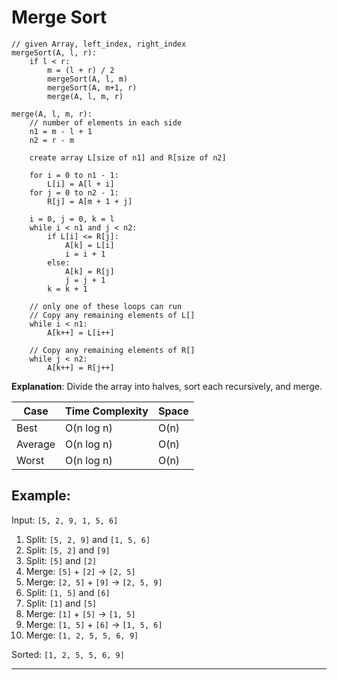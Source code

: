 # Merge Sort

```pseudo
// given Array, left_index, right_index
mergeSort(A, l, r):
    if l < r:
        m = (l + r) / 2
        mergeSort(A, l, m)
        mergeSort(A, m+1, r)
        merge(A, l, m, r)

merge(A, l, m, r):
    // number of elements in each side
    n1 = m - l + 1
    n2 = r - m

    create array L[size of n1] and R[size of n2]
    
    for i = 0 to n1 - 1:
        L[i] = A[l + i]
    for j = 0 to n2 - 1:
        R[j] = A[m + 1 + j]

    i = 0, j = 0, k = l
    while i < n1 and j < n2:
        if L[i] <= R[j]:
            A[k] = L[i]
            i = i + 1
        else:
            A[k] = R[j]
            j = j + 1
        k = k + 1

    // only one of these loops can run
    // Copy any remaining elements of L[]
    while i < n1:
        A[k++] = L[i++]

    // Copy any remaining elements of R[]
    while j < n2:
        A[k++] = R[j++]

```

**Explanation**: Divide the array into halves, sort each recursively, and merge.

| Case    | Time Complexity | Space |
| ------- | --------------- | ----- |
| Best    | O(n log n)      | O(n)  |
| Average | O(n log n)      | O(n)  |
| Worst   | O(n log n)      | O(n)  |

## Example:

Input: `[5, 2, 9, 1, 5, 6]`

1. Split: `[5, 2, 9]` and `[1, 5, 6]`
2. Split: `[5, 2]` and `[9]`
3. Split: `[5]` and `[2]`
4. Merge: `[5]` + `[2]` → `[2, 5]`
5. Merge: `[2, 5]` + `[9]` → `[2, 5, 9]`
6. Split: `[1, 5]` and `[6]`
7. Split: `[1]` and `[5]`
8. Merge: `[1]` + `[5]` → `[1, 5]`
9. Merge: `[1, 5]` + `[6]` → `[1, 5, 6]`
10. Merge: `[1, 2, 5, 5, 6, 9]`

Sorted: `[1, 2, 5, 5, 6, 9]`

---